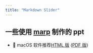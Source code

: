 ```yaml
---
title: "Markdown Slider"
---
```


## 一些使用 [marp](https://marp.app/) 制作的 ppt

-    macOS 软件推荐[HTML 版](./macOS-software.html) ([PDF 版](./macOS-software.pdf))

